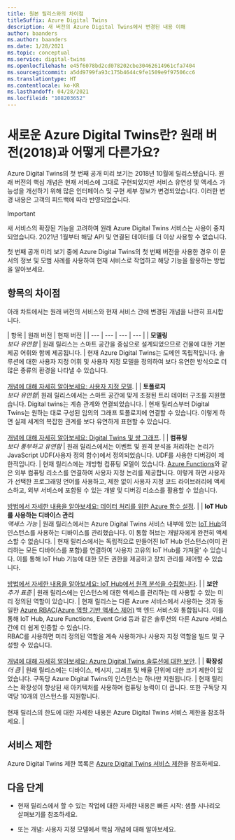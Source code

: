 ```yaml
---
title: 원본 릴리스와의 차이점
titleSuffix: Azure Digital Twins
description: 새 버전의 Azure Digital Twins에서 변경된 내용 이해
author: baanders
ms.author: baanders
ms.date: 1/28/2021
ms.topic: conceptual
ms.service: digital-twins
ms.openlocfilehash: e45f6078bd2cd078202cbe30462614961cfa7404
ms.sourcegitcommit: a5dd9799fa93c175b4644c9fe1509e9f97506cc6
ms.translationtype: HT
ms.contentlocale: ko-KR
ms.lasthandoff: 04/28/2021
ms.locfileid: "108203652"
---
```

# <a name="what-is-the-new-azure-digital-twins-how-is-it-different-from-the-original-version-2018"></a>새로운 Azure Digital Twins란? 원래 버전(2018)과 어떻게 다른가요?

Azure Digital Twins의 첫 번째 공개 미리 보기는 2018년 10월에 릴리스됐습니다. 원래 버전의 핵심 개념은 현재 서비스에 그대로 구현되었지만 서비스 유연성 및 액세스 가능성을 개선하기 위해 많은 인터페이스 및 구현 세부 정보가 변경되었습니다. 이러한 변경 내용은 고객의 피드백에 따라 반영되었습니다.

> [!IMPORTANT]
> 새 서비스의 확장된 기능을 고려하여 원래 Azure Digital Twins 서비스는 사용이 중지되었습니다. 2021년 1월부터 해당 API 및 연결된 데이터를 더 이상 사용할 수 없습니다.

첫 번째 공개 미리 보기 중에 Azure Digital Twins의 첫 번째 버전을 사용한 경우 이 문서의 정보 및 모범 사례를 사용하여 현재 서비스로 작업하고 해당 기능을 활용하는 방법을 알아보세요.

## <a name="differences-by-topic"></a>항목의 차이점

아래 차트에서는 원래 버전의 서비스와 현재 서비스 간에 변경된 개념을 나란히 표시합니다.

| 항목 | 원래 버전 | 현재 버전 |
| --- | --- | --- | --- |
| **모델링**<br>*보다 유연함* | 원래 릴리스는 스마트 공간을 중심으로 설계되었으므로 건물에 대한 기본 제공 어휘와 함께 제공됩니다. | 현재 Azure Digital Twins는 도메인 독립적입니다. 솔루션에 대한 사용자 지정 어휘 및 사용자 지정 모델을 정의하여 보다 유연한 방식으로 더 많은 종류의 환경을 나타낼 수 있습니다.<br><br>[개념에 대해 자세히 알아보세요: 사용자 지정 모델](concepts-models.md). |
| **토폴로지**<br>*보다 유연함*| 원래 릴리스에서는 스마트 공간에 맞게 조정된 트리 데이터 구조를 지원했습니다. Digital twins는 계층 관계와 연결되었습니다. | 현재 릴리스부터 Digital Twins는 원하는 대로 구성된 임의의 그래프 토폴로지에 연결할 수 있습니다. 이렇게 하면 실제 세계의 복잡한 관계를 보다 유연하게 표현할 수 있습니다.<br><br>[개념에 대해 자세히 알아보세요: Digital Twins 및 쌍 그래프](concepts-twins-graph.md). |
| **컴퓨팅**<br>*보다 풍부하고 유연함* | 원래 릴리스에서는 이벤트 및 원격 분석을 처리하는 논리가 JavaScript UDF(사용자 정의 함수)에서 정의되었습니다. UDF를 사용한 디버깅이 제한적입니다. | 현재 릴리스에는 개방형 컴퓨팅 모델이 있습니다. [Azure Functions](../azure-functions/functions-overview.md)와 같은 외부 컴퓨팅 리소스를 연결하여 사용자 지정 논리를 제공합니다. 이렇게 하면 사용자가 선택한 프로그래밍 언어를 사용하고, 제한 없이 사용자 지정 코드 라이브러리에 액세스하고, 외부 서비스에 포함될 수 있는 개발 및 디버깅 리소스를 활용할 수 있습니다.<br><br>[방법에서 자세한 내용을 알아보세요: 데이터 처리를 위한 Azure 함수 설정](how-to-create-azure-function.md). |
| **IoT Hub를 사용하는 디바이스 관리**<br>*액세스 가능* | 원래 릴리스에서는 Azure Digital Twins 서비스 내부에 있는 [IoT Hub](../iot-hub/about-iot-hub.md)의 인스턴스를 사용하는 디바이스를 관리했습니다. 이 통합 허브는 개발자에게 완전히 액세스할 수 없습니다. | 현재 릴리스에서는 독립적으로 만들어진 IoT Hub 인스턴스(이미 관리하는 모든 디바이스를 포함)를 연결하여 ‘사용자 고유의 IoT Hub를 가져올’ 수 있습니다. 이를 통해 IoT Hub 기능에 대한 모든 권한을 제공하고 장치 관리를 제어할 수 있습니다.<br><br>[방법에서 자세한 내용을 알아보세요: IoT Hub에서 원격 분석을 수집합니다](how-to-ingest-iot-hub-data.md). |
| **보안**<br>*추가 표준* | 원래 릴리스에는 인스턴스에 대한 액세스를 관리하는 데 사용할 수 있는 미리 정의된 역할이 있습니다. | 현재 릴리스는 다른 Azure 서비스에서 사용하는 것과 동일한 [Azure RBAC(Azure 역할 기반 액세스 제어)](../role-based-access-control/overview.md) 백 엔드 서비스와 통합됩니다. 이를 통해 IoT Hub, Azure Functions, Event Grid 등과 같은 솔루션의 다른 Azure 서비스 간에 더 쉽게 인증할 수 있습니다.<br>RBAC를 사용하면 미리 정의된 역할을 계속 사용하거나 사용자 지정 역할을 빌드 및 구성할 수 있습니다.<br><br>[개념에 대해 자세히 알아보세요: Azure Digital Twins 솔루션에 대한 보안](concepts-security.md). |
| **확장성**<br>*더 큼* | 원래 릴리스에는 디바이스, 메시지, 그래프 및 배율 단위에 대한 크기 제한이 있었습니다. 구독당 Azure Digital Twins의 인스턴스는 하나만 지원됩니다.  | 현재 릴리스는 확장성이 향상된 새 아키텍처를 사용하며 컴퓨팅 능력이 더 큽니다. 또한 구독당 지역당 10개의 인스턴스를 지원합니다.<br><br>현재 릴리스의 한도에 대한 자세한 내용은 Azure Digital Twins 서비스 제한을 참조하세요. |

## <a name="service-limits"></a>서비스 제한

Azure Digital Twins 제한 목록은 [Azure Digital Twins 서비스 제한](reference-service-limits.md)을 참조하세요.

## <a name="next-steps"></a>다음 단계

* 현재 릴리스에서 할 수 있는 작업에 대한 자세한 내용은 빠른 시작: 샘플 시나리오 살펴보기를 참조하세요.

* 또는 개념: 사용자 지정 모델에서 핵심 개념에 대해 알아보세요.
